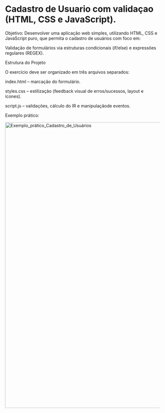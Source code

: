 # Cadastro de Usuario com validaçao (HTML, CSS e JavaScript).

Objetivo: Desenvolver uma aplicação web simples, utilizando HTML, CSS e JavaScript puro, que permita o cadastro de usuários com foco em:

Validação de formulários via estruturas condicionais (if/else) e expressões regulares (REGEX).

Estrutura do Projeto

O exercício deve ser organizado em três arquivos separados:

index.html – marcação do formulário.

styles.css – estilização (feedback visual de erros/sucessos, layout e ícones).

script.js – validações, cálculo do IR e manipulaçãode eventos.

Exemplo prático:

<img width="851" height="931" alt="Exemplo_prático_Cadastro_de_Usuários" src="https://github.com/user-attachments/assets/836988a0-f1b6-46b6-8f15-9f0947a47524" />
